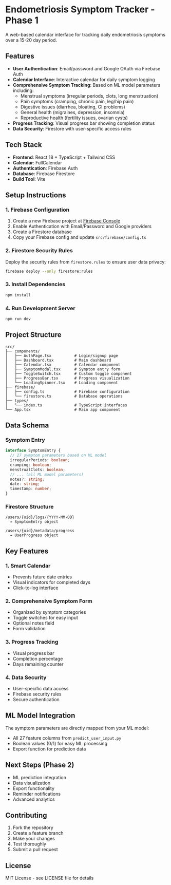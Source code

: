 # Endometriosis Symptom Tracker - Phase 1

A web-based calendar interface for tracking daily endometriosis symptoms over a 15-20 day period.

## Features

- **User Authentication**: Email/password and Google OAuth via Firebase Auth
- **Calendar Interface**: Interactive calendar for daily symptom logging
- **Comprehensive Symptom Tracking**: Based on ML model parameters including:
  - Menstrual symptoms (irregular periods, clots, long menstruation)
  - Pain symptoms (cramping, chronic pain, leg/hip pain)
  - Digestive issues (diarrhea, bloating, GI problems)
  - General health (migraines, depression, insomnia)
  - Reproductive health (fertility issues, ovarian cysts)
- **Progress Tracking**: Visual progress bar showing completion status
- **Data Security**: Firestore with user-specific access rules

## Tech Stack

- **Frontend**: React 18 + TypeScript + Tailwind CSS
- **Calendar**: FullCalendar
- **Authentication**: Firebase Auth
- **Database**: Firebase Firestore
- **Build Tool**: Vite

## Setup Instructions

### 1. Firebase Configuration

1. Create a new Firebase project at [Firebase Console](https://console.firebase.google.com)
2. Enable Authentication with Email/Password and Google providers
3. Create a Firestore database
4. Copy your Firebase config and update `src/firebase/config.ts`

### 2. Firestore Security Rules

Deploy the security rules from `firestore.rules` to ensure user data privacy:

```bash
firebase deploy --only firestore:rules
```

### 3. Install Dependencies

```bash
npm install
```

### 4. Run Development Server

```bash
npm run dev
```

## Project Structure

```
src/
├── components/
│   ├── AuthPage.tsx          # Login/signup page
│   ├── Dashboard.tsx         # Main dashboard
│   ├── Calendar.tsx          # Calendar component
│   ├── SymptomModal.tsx      # Symptom entry form
│   ├── ToggleSwitch.tsx      # Custom toggle component
│   ├── ProgressBar.tsx       # Progress visualization
│   └── LoadingSpinner.tsx    # Loading component
├── firebase/
│   ├── config.ts             # Firebase configuration
│   └── firestore.ts          # Database operations
├── types/
│   └── index.ts              # TypeScript interfaces
└── App.tsx                   # Main app component
```

## Data Schema

### Symptom Entry
```typescript
interface SymptomEntry {
  // 27 symptom parameters based on ML model
  irregularPeriods: boolean;
  cramping: boolean;
  menstrualClots: boolean;
  // ... (all ML model parameters)
  notes?: string;
  date: string;
  timestamp: number;
}
```

### Firestore Structure
```
/users/{uid}/logs/{YYYY-MM-DD}
  → SymptomEntry object

/users/{uid}/metadata/progress
  → UserProgress object
```

## Key Features

### 1. Smart Calendar
- Prevents future date entries
- Visual indicators for completed days
- Click-to-log interface

### 2. Comprehensive Symptom Form
- Organized by symptom categories
- Toggle switches for easy input
- Optional notes field
- Form validation

### 3. Progress Tracking
- Visual progress bar
- Completion percentage
- Days remaining counter

### 4. Data Security
- User-specific data access
- Firebase security rules
- Secure authentication

## ML Model Integration

The symptom parameters are directly mapped from your ML model:
- All 27 feature columns from `predict_user_input.py`
- Boolean values (0/1) for easy ML processing
- Export function for prediction data

## Next Steps (Phase 2)

- ML prediction integration
- Data visualization
- Export functionality
- Reminder notifications
- Advanced analytics

## Contributing

1. Fork the repository
2. Create a feature branch
3. Make your changes
4. Test thoroughly
5. Submit a pull request

## License

MIT License - see LICENSE file for details